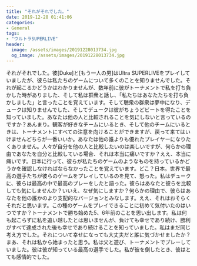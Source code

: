 ```yaml
---
title: "それがそれでした。"
date: 2019-12-28 01:41:06
categories:
- General
tags:
- "ウルトラSUPERLIVE"
header:
  image: /assets/images/20191228013734.jpg
  og_image: /assets/images/20191228013734.jpg
---
```


それがそれでした。彼[Duke]と[もう一人の男]はUltra SUPERLIVEをプレイしていましたが、彼らは私たちのゲームについて多くのことを知りませんでした。それが起こるかどうかはわかりませんが、数年前に彼がトーナメントで私を打ち負かした時がありました、そして私は群衆と話し、「私たちはあなたたちを打ち負かしました」と言ったことを覚えています。そして聴衆の群衆は夢中になり、デュークは知りませんでした、そしてデュークは彼がちょうどビートを得たことを知っていました。あなたは他の人と比較されることを気にしないと言っているのですか？あんまり。観客が好きなチームにいるとき、そして他のチームにいるときは、トーナメントにすべての注意を向けることができますが、戻って来てはいけませんどちらが一番いいか。あなたは他の誰よりも優れたプレイヤーになりたくありません。人々が自分を他の人と比較したいのは楽しいですが、何らかの理由であなたを自分と比較している場合、それは本当に痛いですか？ええ、本当に痛いです。日本に行って、彼らが私たちのゲームのようなものを持っているかどうかを確認しなければならなかったことを覚えています。どこ？日本。世界で最高の選手たちが彼らのゲームをプレイしているのを見て、怒った。私はデュークに、彼らは最高の中で最高のプレーをしたと語った。彼らはあなたと彼らを比較しても気にしませんか？いいえ、なぜ気にしますか？何らかの理由で、彼らはあなたを他の誰かのより支配的なバージョンとみなします。ええ、それはおそらくそれだと思います。この種のゲームをプレイできることに初めて気付いたのはいつですか？トーナメントで勝ち始めた5、6年前のことを思い出します。私は何も起こらずに私を追い越したとは思いませんが、負けても幸せであり続け、勝利がすべて達成された後も幸せであり続けることを知っていました。私はまだ同じ考え方でした。それについて幸せになっても大丈夫だと誰に気づかせましたか？まあ、それは私から始まったと思う。私は父と遊び、トーナメントでプレーしていました。彼は彼が知っている最高の選手でした。私が彼を倒したとき、彼はとても感情的でした。
